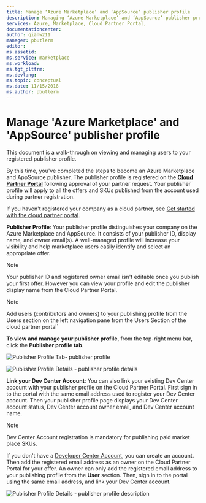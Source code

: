 ```yaml
---
title: Manage ‘Azure Marketplace’ and ‘AppSource’ publisher profile
description: Managing ‘Azure Marketplace’ and ‘AppSource’ publisher profile
services: Azure, Marketplace, Cloud Partner Portal, 
documentationcenter:
author: qianw211
manager: pbutlerm  
editor:
ms.assetid: 
ms.service: marketplace
ms.workload: 
ms.tgt_pltfrm: 
ms.devlang: 
ms.topic: conceptual
ms.date: 11/15/2018
ms.author: pbutlerm
---
```


# Manage 'Azure Marketplace' and 'AppSource' publisher profile

This document is a walk-through on viewing and managing users to your
registered publisher profile.

By this time, you've completed the steps to become an Azure
Marketplace and AppSource publisher. The publisher profile is registered
on the **[Cloud Partner Portal](https://cloudpartner.azure.com/)**
following approval of your partner request. Your publisher profile will
apply to all the offers and SKUs published from the account used during
partner registration.

If you haven't registered your company as a cloud partner, see [Get started with the cloud partner portal](https://docs.microsoft.com/azure/marketplace/cloud-partner-portal-orig/cloud-partner-portal-getting-started-with-the-cloud-partner-portal).

**Publisher Profile**: Your publisher profile distinguishes your company
on the Azure Marketplace and AppSource. It consists of your publisher
ID, display name, and owner email(s). A well-managed profile will
increase your visibility and help marketplace users easily identify and
select an appropriate offer.

> [!NOTE]
> Your publisher ID and registered owner email isn't editable once you publish your first offer. However you can view your profile and edit the publisher display name from the Cloud Partner Portal.

<!-- Dummy comment added to suppress MD linter warning -->

> [!NOTE]
> Add users (contributors and owners) to your publishing profile from the Users section on the left navigation pane from the Users Section of the cloud partner portal`

**To view and manage your publisher profile**, from the top-right menu
bar, click the **Publisher profile tab**.

![Publisher Profile
Tab- publisher profile](./media/cloud-partner-portal-how-to-manage-publisher-profile/publisherprofilenew.png)

![Publisher Profile
Details - publisher profile details](./media/cloud-partner-portal-how-to-manage-publisher-profile/publisherprofiledetails.png)

**Link your Dev Center Account**: You can also link your existing Dev
Center account with your publisher profile on the Cloud Partner Portal.
First sign in to the portal with the same email address used to register
your Dev Center account. Then your publisher profile page displays your Dev Center account status, Dev Center account owner email, and Dev Center account name.

>[!NOTE]
>Dev Center Account registration is mandatory for publishing paid market place SKUs.

If you don't have a [Developer Center Account](~/articles/marketplace-publishing/marketplace-publishing-accounts-creation-registration.md),
you can create an account. Then add the registered email address as an
owner on the Cloud Partner Portal for your offer. An owner can only add
the registered email address to your publishing profile from the
**User** section. Then, sign in to the portal using the same email
address, and link your Dev Center account.

![Publisher Profile
Details - publisher profile description](./media/cloud-partner-portal-how-to-manage-publisher-profile/publisherprofiledescription.png)
